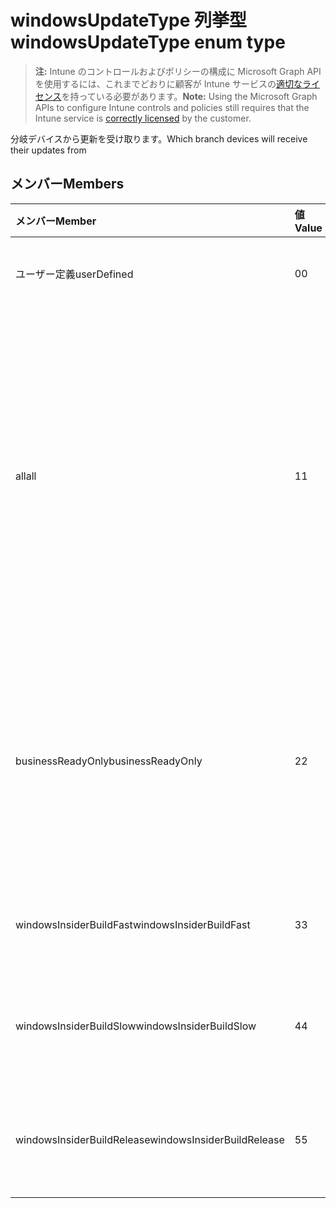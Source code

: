 # <a name="windowsupdatetype-enum-type"></a><span data-ttu-id="edc82-101">windowsUpdateType 列挙型</span><span class="sxs-lookup"><span data-stu-id="edc82-101">windowsUpdateType enum type</span></span>

> <span data-ttu-id="edc82-102">**注:** Intune のコントロールおよびポリシーの構成に Microsoft Graph API を使用するには、これまでどおりに顧客が Intune サービスの[適切なライセンス](https://go.microsoft.com/fwlink/?linkid=839381)を持っている必要があります。</span><span class="sxs-lookup"><span data-stu-id="edc82-102">**Note:** Using the Microsoft Graph APIs to configure Intune controls and policies still requires that the Intune service is [correctly licensed](https://go.microsoft.com/fwlink/?linkid=839381) by the customer.</span></span>

<span data-ttu-id="edc82-103">分岐デバイスから更新を受け取ります。</span><span class="sxs-lookup"><span data-stu-id="edc82-103">Which branch devices will receive their updates from</span></span>
## <a name="members"></a><span data-ttu-id="edc82-104">メンバー</span><span class="sxs-lookup"><span data-stu-id="edc82-104">Members</span></span>
|<span data-ttu-id="edc82-105">メンバー</span><span class="sxs-lookup"><span data-stu-id="edc82-105">Member</span></span>|<span data-ttu-id="edc82-106">値</span><span class="sxs-lookup"><span data-stu-id="edc82-106">Value</span></span>|<span data-ttu-id="edc82-107">説明</span><span class="sxs-lookup"><span data-stu-id="edc82-107">Description</span></span>|
|:---|:---|:---|
|<span data-ttu-id="edc82-108">ユーザー定義</span><span class="sxs-lookup"><span data-stu-id="edc82-108">userDefined</span></span>|<span data-ttu-id="edc82-109">0</span><span class="sxs-lookup"><span data-stu-id="edc82-109">0</span></span>|<span data-ttu-id="edc82-110">設定するユーザーを許可します。</span><span class="sxs-lookup"><span data-stu-id="edc82-110">Allow the user to set.</span></span>|
|<span data-ttu-id="edc82-111">all</span><span class="sxs-lookup"><span data-stu-id="edc82-111">all</span></span>|<span data-ttu-id="edc82-112">1</span><span class="sxs-lookup"><span data-stu-id="edc82-112">1</span></span>|<span data-ttu-id="edc82-113">半年のチャネル (対象となる)。</span><span class="sxs-lookup"><span data-stu-id="edc82-113">Semi-annual Channel (Targeted).</span></span> <span data-ttu-id="edc82-114">デバイスでは、半年のチャネル (対象) からすべての適用可能な機能の更新を取得します。</span><span class="sxs-lookup"><span data-stu-id="edc82-114">Device gets all applicable feature updates from Semi-annual Channel (Targeted).</span></span>|
|<span data-ttu-id="edc82-115">businessReadyOnly</span><span class="sxs-lookup"><span data-stu-id="edc82-115">businessReadyOnly</span></span>|<span data-ttu-id="edc82-116">2</span><span class="sxs-lookup"><span data-stu-id="edc82-116">2</span></span>|<span data-ttu-id="edc82-117">半年チャンネルです。</span><span class="sxs-lookup"><span data-stu-id="edc82-117">Semi-annual Channel.</span></span> <span data-ttu-id="edc82-118">デバイスは、半年のチャネルからの機能の更新を取得します。</span><span class="sxs-lookup"><span data-stu-id="edc82-118">Device gets feature updates from Semi-annual Channel.</span></span>|
|<span data-ttu-id="edc82-119">windowsInsiderBuildFast</span><span class="sxs-lookup"><span data-stu-id="edc82-119">windowsInsiderBuildFast</span></span>|<span data-ttu-id="edc82-120">3</span><span class="sxs-lookup"><span data-stu-id="edc82-120">3</span></span>|<span data-ttu-id="edc82-121">Windows の内部からのビルド - 高速</span><span class="sxs-lookup"><span data-stu-id="edc82-121">Windows Insider build - Fast</span></span>|
|<span data-ttu-id="edc82-122">windowsInsiderBuildSlow</span><span class="sxs-lookup"><span data-stu-id="edc82-122">windowsInsiderBuildSlow</span></span>|<span data-ttu-id="edc82-123">4</span><span class="sxs-lookup"><span data-stu-id="edc82-123">4</span></span>|<span data-ttu-id="edc82-124">Windows 内部からビルド時間がかかる</span><span class="sxs-lookup"><span data-stu-id="edc82-124">Windows Insider build - Slow</span></span>|
|<span data-ttu-id="edc82-125">windowsInsiderBuildRelease</span><span class="sxs-lookup"><span data-stu-id="edc82-125">windowsInsiderBuildRelease</span></span>|<span data-ttu-id="edc82-126">5</span><span class="sxs-lookup"><span data-stu-id="edc82-126">5</span></span>|<span data-ttu-id="edc82-127">リリース ビルドの Windows の内部から</span><span class="sxs-lookup"><span data-stu-id="edc82-127">Release Windows Insider build</span></span>|



